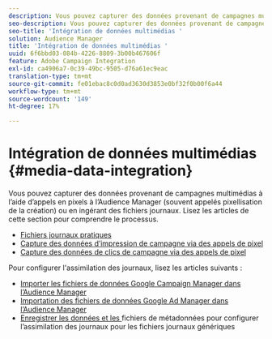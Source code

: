 ```yaml
---
description: Vous pouvez capturer des données provenant de campagnes multimédias à l’aide d’appels en pixels à l’Audience Manager (souvent appelés pixellisation de la création) ou en ingérant des fichiers journaux.
seo-description: Vous pouvez capturer des données provenant de campagnes multimédias à l’aide d’appels en pixels à l’Audience Manager (souvent appelés pixellisation de la création) ou en ingérant des fichiers journaux.
seo-title: 'Intégration de données multimédias '
solution: Audience Manager
title: 'Intégration de données multimédias '
uuid: 6f6bbd03-084b-4226-8809-3b00b467606f
feature: Adobe Campaign Integration
exl-id: ca4906a7-0c39-49bc-9505-d76a61ec9eac
translation-type: tm+mt
source-git-commit: fe01ebac8c0d0ad3630d3853e0bf32f0b00f6a44
workflow-type: tm+mt
source-wordcount: '149'
ht-degree: 17%

---
```


# Intégration de données multimédias {#media-data-integration}

Vous pouvez capturer des données provenant de campagnes multimédias à l’aide d’appels en pixels à l’Audience Manager (souvent appelés pixellisation de la création) ou en ingérant des fichiers journaux. Lisez les articles de cette section pour comprendre le processus.

<!-- c_camp_data_int.xml -->

* [Fichiers journaux pratiques](/help/using/integration/media-data-integration/actionable-log-files.md)
* [Capture des données d’impression de campagne via des appels de pixel](/help/using/integration/media-data-integration/impression-data-pixels.md)
* [Capture des données de clics de campagne via des appels de pixel](/help/using/integration/media-data-integration/click-data-pixels.md)

Pour configurer l&#39;assimilation des journaux, lisez les articles suivants :

* [Importer les fichiers de données Google Campaign Manager dans l’Audience Manager](/help/using/reporting/audience-optimization-reports/aor-advertisers/import-dcm.md)
* [Importation des fichiers de données Google Ad Manager dans l’Audience Manager  ](/help/using/reporting/audience-optimization-reports/aor-publishers/import-dfp.md)
* [Enregistrer les données et les ](/help/using/reporting/audience-optimization-reports/metadata-files-intro/metadata-files-intro.md) fichiers de métadonnées pour configurer l’assimilation des journaux pour les fichiers journaux génériques
